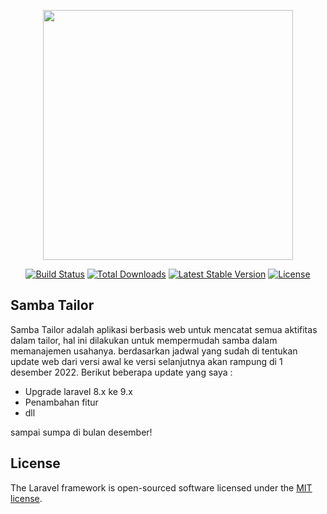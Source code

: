 <p align="center"><a href="https://laravel.com" target="_blank"><img src="https://raw.githubusercontent.com/laravel/art/master/logo-lockup/5%20SVG/2%20CMYK/1%20Full%20Color/laravel-logolockup-cmyk-red.svg" width="400"></a></p>

<p align="center">
<a href="https://travis-ci.org/laravel/framework"><img src="https://travis-ci.org/laravel/framework.svg" alt="Build Status"></a>
<a href="https://packagist.org/packages/laravel/framework"><img src="https://img.shields.io/packagist/dt/laravel/framework" alt="Total Downloads"></a>
<a href="https://packagist.org/packages/laravel/framework"><img src="https://img.shields.io/packagist/v/laravel/framework" alt="Latest Stable Version"></a>
<a href="https://packagist.org/packages/laravel/framework"><img src="https://img.shields.io/packagist/l/laravel/framework" alt="License"></a>
</p>

## Samba Tailor

Samba Tailor adalah aplikasi berbasis web untuk mencatat semua aktifitas dalam tailor, hal ini dilakukan untuk mempermudah samba dalam memanajemen usahanya. berdasarkan jadwal yang sudah di tentukan update web dari versi awal ke versi selanjutnya akan rampung di 1 desember 2022. Berikut beberapa update yang saya :

- Upgrade laravel 8.x ke 9.x
- Penambahan fitur
- dll

sampai sumpa di bulan desember!

## License

The Laravel framework is open-sourced software licensed under the [MIT license](https://opensource.org/licenses/MIT).

